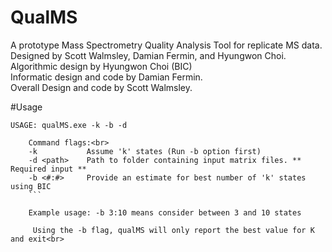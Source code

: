 # QualMS
A prototype Mass Spectrometry Quality Analysis Tool for replicate MS data.
Designed by Scott Walmsley, Damian Fermin, and Hyungwon Choi.<br>
Algorithmic design by Hyungwon Choi (BIC)<br>
Informatic design and code by Damian Fermin.<br>
Overall Design and code by Scott Walmsley.<br>

#Usage
```
USAGE: qualMS.exe -k -b -d
```
```
	Command flags:<br>
    -k           Assume 'k' states (Run -b option first)
    -d <path>    Path to folder containing input matrix files. ** Required input **
    -b <#:#>     Provide an estimate for best number of 'k' states using BIC
    ```
    
    Example usage: -b 3:10 means consider between 3 and 10 states
```
	     Using the -b flag, qualMS will only report the best value for K and exit<br>

```
